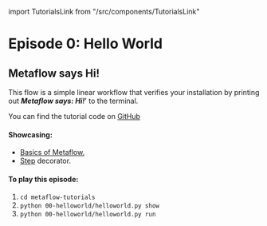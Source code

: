 import TutorialsLink from "/src/components/TutorialsLink"

# Episode 0: Hello World

## Metaflow says Hi!

This flow is a simple linear workflow that verifies your installation by printing out _**Metaflow says: Hi!**_' to the terminal.

You can find the tutorial code on [GitHub](https://github.com/Netflix/metaflow/tree/master/metaflow/tutorials/00-helloworld)

#### Showcasing:

- [Basics of Metaflow.](../../../metaflow/basics)
- [Step](../../../metaflow/basics#what-should-be-a-step) decorator.

#### To play this episode:

1. `cd metaflow-tutorials`
2. `python 00-helloworld/helloworld.py show`
3. `python 00-helloworld/helloworld.py run`

<TutorialsLink link="../"/>
